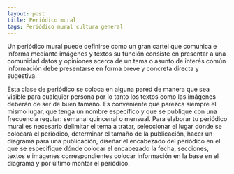 ```yaml
---
layout: post
title: Periódico mural
tags: Periódico mural cultura general
---
```


Un periódico mural puede definirse como un gran cartel que comunica e informa mediante imágenes y textos su función consiste en presentar a una comunidad datos y opiniones acerca de un tema o asunto de interés común información debe presentarse en forma breve y concreta directa y sugestiva.

Esta clase de periódico se coloca en alguna pared de manera que sea visible para cualquier persona por lo tanto los textos como las imágenes deberán de ser de buen tamaño. Es conveniente que parezca siempre el mismo lugar, que tenga un nombre específico y que se publique con una frecuencia regular: semanal quincenal o mensual.
Para elaborar tu periódico mural es necesario delimitar el tema a tratar, seleccionar el lugar donde se colocará el periódico, determinar el tamaño de la publicación, hacer un diagrama para una publicación, diseñar el encabezado del periódico en el que se especifique dónde colocar el encabezado la fecha, secciones, textos e imágenes correspondientes colocar información en la base en el diagrama y por último montar el periódico.

